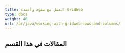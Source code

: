 ```yaml
---
title: العمل مع صفوف وأعمدة GridWeb
type: docs
weight: 40
url: /ar/java/working-with-gridweb-rows-and-columns/
---
```

##  **المقالات في هذا القسم**


